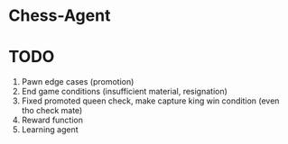 # Chess-Agent

# TODO
1. Pawn edge cases (promotion)
2. End game conditions (insufficient material, resignation)
3. Fixed promoted queen check, make capture king win condition (even tho check mate)
4. Reward function
5. Learning agent
